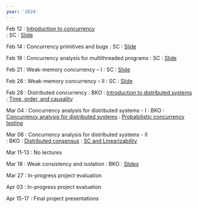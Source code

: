 ```yaml
---
year: '2024'
---
```


Feb 12
: [Introduction to concurrency]()  
	:  SC
: [Slide](https://brightspace.tudelft.nl/d2l/le/content/595274/viewContent/3613357/View)		
	


Feb 14
: Concurrency primitives and bugs 
	:  SC
: [Slide](https://brightspace.tudelft.nl/d2l/le/content/499377/viewContent/3116491/View)	



Feb 19
: Concurrency analysis for multithreaded programs 
	: SC
: [Slide](https://brightspace.tudelft.nl/d2l/le/content/499377/viewContent/3116498/View)


 
Feb 21 
: Weak-memory concurrency – I 
	: SC 
: [Slide](https://brightspace.tudelft.nl/d2l/le/content/499377/viewContent/3116499/View)


Feb 26
: Weak-memory concurrency – II 
	: SC 
: [Slide](https://brightspace.tudelft.nl/d2l/le/content/499377/viewContent/3116501/View)


Feb 28
: Distributed concurrency 
	: BKO
: [Introduction to distributed systems](https://brightspace.tudelft.nl/d2l/le/content/499377/viewContent/3116502/View)
: [Time, order, and causality](https://brightspace.tudelft.nl/d2l/le/content/499377/viewContent/3116504/View)


Mar 04
: Concurrency analysis for distributed systems - I
	: BKO
: [Concurrency analysis for distributed systems](https://brightspace.tudelft.nl/d2l/le/content/499377/viewContent/3116507/View)
: [Probabilistic concurrency testing](https://brightspace.tudelft.nl/d2l/le/content/499377/viewContent/3116509/View)
	
Mar 06
: Concurrency analysis for distributed systems - II   
	: BKO
: [Distributed consensus](https://brightspace.tudelft.nl/d2l/le/content/499377/viewContent/3116506/View)
: [SC and Linearizability](https://brightspace.tudelft.nl/d2l/le/content/499377/viewContent/3116508/View)

	
Mar 11-13
: No lectures 


Mar 18
: Weak consistency and isolation 
	: BKO
: [Slides](https://brightspace.tudelft.nl/d2l/le/content/499377/viewContent/3129773/View)

<!-- Mar 29-31
: No lectures -->

Mar 27
: In-progress project evaluation

Apr 03
: In-progress project evaluation

<!--
Apr 14
: Active research directions
	: BKO, SC
-->

Apr 15-17
: Final project presentations
